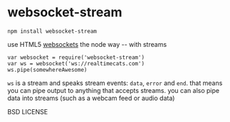 # websocket-stream

    npm install websocket-stream

use HTML5 [websockets](https://developer.mozilla.org/en-US/docs/WebSockets) the node way -- with streams

    var websocket = require('websocket-stream')
    var ws = websocket('ws://realtimecats.com')
    ws.pipe(somewhereAwesome)

`ws` is a stream and speaks stream events: `data`, `error` and `end`. that means you can pipe output to anything that accepts streams. you can also pipe data into streams (such as a webcam feed or audio data)

BSD LICENSE
